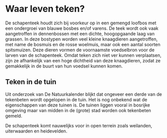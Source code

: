 # Waar leven teken?
De schapenteek houdt zich bij voorkeur op in een gemengd loofbos met een ondergroei van blauwe bosbes en/of varens. De teek wordt ook vaak aangetroffen in dennenbossen met een dichte, hoogopgaande laag van grassen. In deze bostypen worden veel kleine knaagdieren aangetroffen, met name de bosmuis en de rosse woelmuis, maar ook een aantal soorten spitsmuizen. Deze dieren vormen de voornaamste voedselbron voor de larven van de schapenteek. Omdat teken zich niet ver kunnen verplaatsen, zijn ze afhankelijk van een hoge dichtheid van deze knaagdieren, zodat ze gemakkelijk in de buurt van hun voedsel kunnen komen.

 

## Teken in de tuin
Uit onderzoek van De Natuurkalender blijkt dat ongeveer een derde van de tekenbeten wordt opgelopen in de tuin. Het is nog onbekend wat de eigenschappen van deze tuinen is. De tuinen liggen vooral in bosrijke omgeving maar van midden in de (grote) stad worden ook tekenbeten gemeld.

De schapenteek komt nauwelijks voor in open terrein zoals weilanden, uiterwaarden en heidevelden.
